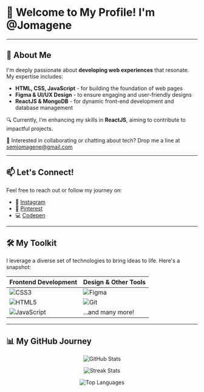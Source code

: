 # 🌟 Welcome to My Profile! I'm @Jomagene

---

## 🎨 About Me
I'm deeply passionate about **developing web experiences** that resonate. My expertise includes:

- **HTML, CSS, JavaScript** - for building the foundation of web pages
- **Figma & UI/UX Design** - to ensure engaging and user-friendly designs
- **ReactJS & MongoDB** - for dynamic front-end development and database management

🔍 Currently, I'm enhancing my skills in **ReactJS**, aiming to contribute to impactful projects.

💌 Interested in collaborating or chatting about tech? Drop me a line at [semjomagene@gmail.com](mailto:semjomagene@gmail.com)

---

## 📫 Let's Connect!
Feel free to reach out or follow my journey on:

- 📸 [Instagram](https://instagram.com/semmagene)
- 📌 [Pinterest](https://pinterest.com/semjomagene)
- 💻 [Codepen](https://codepen.io/@semjomagene)

---

## 🛠️ My Toolkit
I leverage a diverse set of technologies to bring ideas to life. Here's a snapshot:

| Frontend Development | Design & Other Tools |
| -------------------- | -------------------- |
| ![CSS3](https://img.shields.io/badge/css3-%231572B6.svg?style=for-the-badge&logo=css3&logoColor=white) | ![Figma](https://img.shields.io/badge/Figma-%23F24E1E.svg?style=for-the-badge&logo=figma&logoColor=white) |
| ![HTML5](https://img.shields.io/badge/html5-%23E34F26.svg?style=for-the-badge&logo=html5&logoColor=white) | ![Git](https://img.shields.io/badge/git-%23F05033.svg?style=for-the-badge&logo=git&logoColor=white) |
| ![JavaScript](https://img.shields.io/badge/javascript-%23323330.svg?style=for-the-badge&logo=javascript&logoColor=%23F7DF1E) | ...and many more! |

---

## 📊 My GitHub Journey

<div align="center">

![GitHub Stats](https://github-readme-stats.vercel.app/api?username=Jomagene&show_icons=true&theme=radical&hide_border=true&include_all_commits=true&count_private=true)

![Streak Stats](https://github-readme-streak-stats.herokuapp.com/?user=Jomagene&theme=radical&hide_border=true)

![Top Languages](https://github-readme-stats.vercel.app/api/top-langs/?username=Jomagene&theme=radical&hide_border=true&include_all_commits=true&count_private=true&layout=compact)

</div>


